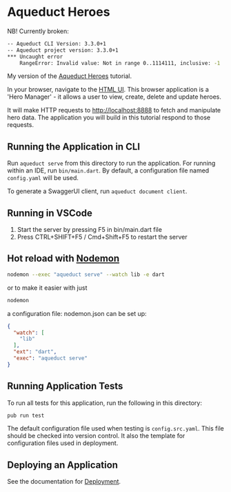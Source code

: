 # Aqueduct Heroes

NB! Currently broken:

```bash
-- Aqueduct CLI Version: 3.3.0+1
-- Aqueduct project version: 3.3.0+1
*** Uncaught error
    RangeError: Invalid value: Not in range 0..1114111, inclusive: -1
```

My version of the [Aqueduct Heroes](https://aqueduct.io/docs/tut/getting-started/)
tutorial.

In your browser, navigate to the [HTML UI](http://aqueduct-tutorial.stablekernel.io).
This browser application is a 'Hero Manager' - it allows a user to view, create,
delete and update heroes.

It will make HTTP requests to [http://localhost:8888](http://localhost:8888) to
fetch and manipulate hero data. The application you will build in this tutorial
respond to those requests.

## Running the Application in CLI

Run `aqueduct serve` from this directory to run the application. For running
within an IDE, run `bin/main.dart`. By default, a configuration file named
`config.yaml` will be used.

To generate a SwaggerUI client, run `aqueduct document client`.

## Running in VSCode

1) Start the server by pressing F5 in bin/main.dart file
2) Press CTRL+SHIFT+F5 / Cmd+Shift+F5 to restart the server

## Hot reload with [Nodemon](https://nodemon.io/)

```bash
nodemon --exec "aqueduct serve" --watch lib -e dart
```

or to make it easier with just

```bash
nodemon
```

a configuration file: nodemon.json can be set up:

```json
{
  "watch": [
    "lib"
  ],
  "ext": "dart",
  "exec": "aqueduct serve"
}
```

## Running Application Tests

To run all tests for this application, run the following in this directory:

```bash
pub run test
```

The default configuration file used when testing is `config.src.yaml`. This file
should be checked into version control. It also the template for configuration
files used in deployment.

## Deploying an Application

See the documentation for [Deployment](https://aqueduct.io/docs/deploy/).
